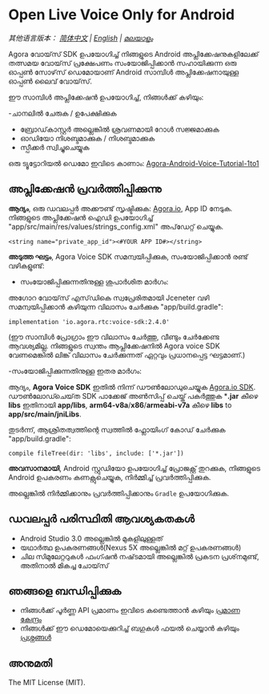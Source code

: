 # Open Live Voice Only for Android

*其他语言版本： [简体中文](README.zh.md) | [English](README.md) | [മലയാളം](README.ml.md)*

Agora വോയ്‌സ് SDK ഉപയോഗിച്ച് നിങ്ങളുടെ Android അപ്ലിക്കേഷനുകളിലേക്ക് തത്സമയ വോയ്‌സ് പ്രക്ഷേപണം സംയോജിപ്പിക്കാൻ സഹായിക്കുന്ന ഒരു ഓപ്പൺ സോഴ്‌സ് ഡെമോയാണ് Android സാമ്പിൾ അപ്ലിക്കേഷനായുള്ള ഓപ്പൺ ലൈവ് വോയ്‌സ്.

ഈ സാമ്പിൾ അപ്ലിക്കേഷൻ ഉപയോഗിച്ച്, നിങ്ങൾക്ക് കഴിയും:

-ചാനലിൽ ചേരുക / ഉപേക്ഷിക്കുക
- ബ്രോഡ്‌കാസ്റ്റർ അല്ലെങ്കിൽ ശ്രവണമായി റോൾ സജ്ജമാക്കുക
- ഓഡിയോ നിശബ്ദമാക്കുക / നിശബ്ദമാക്കുക
- സ്പീക്കർ സ്വിച്ചുചെയ്യുക

ഒരു ട്യൂട്ടോറിയൽ ഡെമോ ഇവിടെ കാണാം: [Agora-Android-Voice-Tutorial-1to1](https://github.com/AgoraIO/Basic-Audio-Call/tree/master/One-to-One-Voice/Agora-Android-Voice-Tutorial-1to1)


## അപ്ലിക്കേഷൻ പ്രവർത്തിപ്പിക്കുന്നു
**ആദ്യം**, ഒരു ഡവലപ്പർ അക്കൗണ്ട് സൃഷ്ടിക്കുക: [Agora.io](https://dashboard.agora.io/signin/), App ID നേടുക. നിങ്ങളുടെ അപ്ലിക്കേഷൻ ഐഡി ഉപയോഗിച്ച് "app/src/main/res/values/strings_config.xml" അപ്‌ഡേറ്റ് ചെയ്യുക.

```
<string name="private_app_id"><#YOUR APP ID#></string>
```
**അടുത്ത ഘട്ടം**, Agora Voice SDK സമന്വയിപ്പിക്കുക, സംയോജിപ്പിക്കാൻ രണ്ട് വഴികളുണ്ട്:

- സംയോജിപ്പിക്കുന്നതിനുള്ള ശുപാർശിത മാർഗം:

അഗോറ വോയ്‌സ് എസ്‌ഡികെ സ്വപ്രേരിതമായി Jceneter വഴി സമന്വയിപ്പിക്കാൻ കഴിയുന്ന വിലാസം ചേർക്കുക "app/build.gradle":

```
implementation 'io.agora.rtc:voice-sdk:2.4.0'
```

(ഈ സാമ്പിൾ പ്രോഗ്രാം ഈ വിലാസം ചേർത്തു, വീണ്ടും ചേർക്കേണ്ട ആവശ്യമില്ല. നിങ്ങളുടെ സ്വന്തം ആപ്ലിക്കേഷനിൽ Agora voice SDK വേണമെങ്കിൽ ലിങ്ക് വിലാസം ചേർക്കുന്നത് ഏറ്റവും പ്രധാനപ്പെട്ട ഘട്ടമാണ്.)

-സംയോജിപ്പിക്കുന്നതിനുള്ള ഇതര മാർഗം:

ആദ്യം, **Agora Voice SDK** ഇതിൽ നിന്ന് ഡൗൺലോഡുചെയ്യുക  [Agora.io SDK](https://www.agora.io/en/download/). ഡൗൺലോഡ്ചെയ്‌ത SDK പാക്കേജ് അൺ‌സിപ്പ് ചെയ്ത് പകർ‌ത്തുക ***.jar** കീഴെ **libs** ഇതിനായി **app/libs**, **arm64-v8a**/**x86**/**armeabi-v7a** കീഴെ **libs** to **app/src/main/jniLibs**.

തുടർന്ന്, ആശ്രിതത്വത്തിന്റെ സ്വത്തിൽ ഫ്ലോയിംഗ് കോഡ് ചേർക്കുക "app/build.gradle":

```
compile fileTree(dir: 'libs', include: ['*.jar'])
```

**അവസാനമായി**, Android സ്റ്റുഡിയോ ഉപയോഗിച്ച് പ്രോജക്റ്റ് തുറക്കുക, നിങ്ങളുടെ Android ഉപകരണം കണക്റ്റുചെയ്യുക, നിർമ്മിച്ച് പ്രവർത്തിപ്പിക്കുക.

അല്ലെങ്കിൽ നിർമ്മിക്കാനും പ്രവർത്തിപ്പിക്കാനും `Gradle` ഉപയോഗിക്കുക.

## ഡവലപ്പർ പരിസ്ഥിതി ആവശ്യകതകൾ
- Android Studio 3.0 അല്ലെങ്കിൽ മുകളിലുള്ളത്
- യഥാർത്ഥ ഉപകരണങ്ങൾ(Nexus 5X അല്ലെങ്കിൽ മറ്റ് ഉപകരണങ്ങൾ)
- ചില സിമുലേറ്ററുകൾ‌ ഫംഗ്ഷൻ‌ നഷ്‌ടമായി അല്ലെങ്കിൽ‌ പ്രകടന പ്രശ്‌നമുണ്ട്, അതിനാൽ‌ മികച്ച ചോയ്‌സ്

## ഞങ്ങളെ ബന്ധിപ്പിക്കുക
- നിങ്ങൾക്ക് പൂർണ്ണ API പ്രമാണം ഇവിടെ കണ്ടെത്താൻ കഴിയും [പ്രമാണ കേന്ദ്രം](https://docs.agora.io/en/)
- നിങ്ങൾക്ക് ഈ ഡെമോയെക്കുറിച്ച് ബഗുകൾ ഫയൽ ചെയ്യാൻ കഴിയും [പ്രശ്നങ്ങൾ](https://github.com/AgoraIO/Basic-Audio-Broadcasting/issues)

## അനുമതി
The MIT License (MIT).

